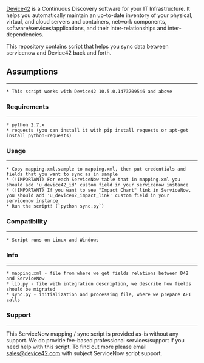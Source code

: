 [Device42](http://www.device42.com/) is a Continuous Discovery software for your IT Infrastructure. It helps you automatically maintain an up-to-date inventory of your physical, virtual, and cloud servers and containers, network components, software/services/applications, and their inter-relationships and inter-dependencies.


This repository contains script that helps you sync data between servicenow and Device42 back and forth.

## Assumptions
-----------------------------
    * This script works with Device42 10.5.0.1473709546 and above

### Requirements
-----------------------------
    * python 2.7.x
    * requests (you can install it with pip install requests or apt-get install python-requests)

### Usage
-----------------------------
	* Copy mapping.xml.sample to mapping.xml, then put credentials and fields that you want to sync as in sample
	* (!IMPORTANT) For each ServiceNow table that in mapping.xml you should add 'u_device42_id' custom field in your servicenow instance
	* (!IMPORTANT) If you want to see "Impact Chart" link in ServiceNow, you should add 'u_device42_impact_link' custom field in your servicenow instance
	* Run the script! (`python sync.py`)

### Compatibility
-----------------------------
    * Script runs on Linux and Windows

### Info
-----------------------------
    * mapping.xml - file from where we get fields relations between D42 and ServiceNow
    * lib.py - file with integration description, we describe how fields should be migrated
    * sync.py - initialization and processing file, where we prepare API calls

### Support
-----------------------------
This ServiceNow mapping / sync script is provided as-is without any support. We do provide fee-based professional services/support if you need help with this script.  To find out more please email sales@device42.com with subject ServiceNow script support.



